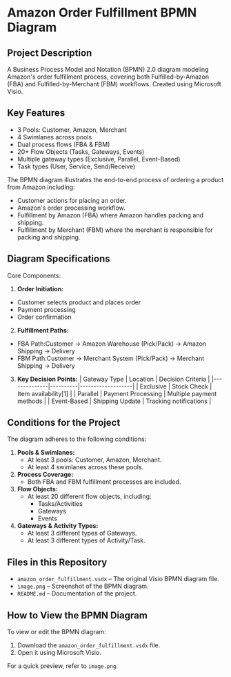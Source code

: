 # Amazon Order Fulfillment BPMN Diagram

## Project Description
A Business Process Model and Notation (BPMN) 2.0 diagram modeling Amazon's order fulfillment process, covering both Fulfilled-by-Amazon (FBA) and Fulfilled-by-Merchant (FBM) workflows. Created using Microsoft Visio.

## Key Features
- 3 Pools: Customer, Amazon, Merchant
- 4 Swimlanes across pools
- Dual process flows (FBA & FBM)
- 20+ Flow Objects (Tasks, Gateways, Events)
- Multiple gateway types (Exclusive, Parallel, Event-Based)
- Task types (User, Service, Send/Receive)

The BPMN diagram illustrates the end-to-end process of ordering a product from Amazon including:
- Customer actions for placing an order.
- Amazon's order processing workflow.
- Fulfillment by Amazon (FBA) where Amazon handles packing and shipping.
- Fulfillment by Merchant (FBM) where the merchant is responsible for packing and shipping.

## Diagram Specifications
Core Components:
1. **Order Initiation:**
- Customer selects product and places order
- Payment processing
- Order confirmation
2. **Fulfillment Paths:**
- FBA Path:Customer → Amazon Warehouse (Pick/Pack) → Amazon Shipping → Delivery
- FBM Path:Customer → Merchant System (Pick/Pack) → Merchant Shipping → Delivery
3. **Key Decision Points:**
   | Gateway Type | Location | Decision Criteria |
   |--------------|----------|-------------------|
   | Exclusive    | Stock Check | Item availability[1] |
   | Parallel     | Payment Processing | Multiple payment methods |
   | Event-Based  | Shipping Update | Tracking notifications |


## Conditions for the Project
The diagram adheres to the following conditions:
1. **Pools & Swimlanes:**
   - At least 3 pools: Customer, Amazon, Merchant.
   - At least 4 swimlanes across these pools.
2. **Process Coverage:**
   - Both FBA and FBM fulfillment processes are included.
3. **Flow Objects:**
   - At least 20 different flow objects, including:
     - Tasks/Activities
     - Gateways
     - Events
4. **Gateways & Activity Types:**
   - At least 3 different types of Gateways.
   - At least 3 different types of Activity/Task.


## Files in this Repository
- `amazon_order_fulfillment.vsdx` – The original Visio BPMN diagram file.
- `image.png` – Screenshot of the BPMN diagram.
- `README.md` – Documentation of the project.

## How to View the BPMN Diagram
To view or edit the BPMN diagram:
1. Download the `amazon_order_fulfillment.vsdx` file.
2. Open it using Microsoft Visio.

For a quick preview, refer to `image.png`.

